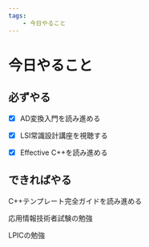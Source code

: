 ```yaml
---
tags:
    - 今日やること
---
```


# 今日やること
## 必ずやる

- [x] AD変換入門を読み進める

- [x] LSI常識設計講座を視聴する

- [x] Effective C++を読み進める

## できればやる
C++テンプレート完全ガイドを読み進める

応用情報技術者試験の勉強

LPICの勉強
